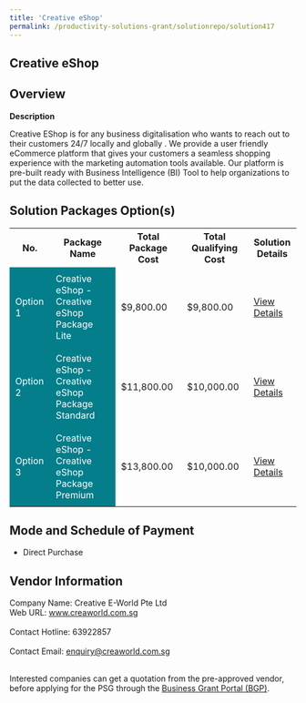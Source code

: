 ```yaml
---
title: 'Creative eShop'
permalink: /productivity-solutions-grant/solutionrepo/solution417
---
```


## Creative eShop

## Overview

**Description**

Creative EShop is for any business digitalisation who wants to reach out to their customers 24/7 locally and globally . We provide a user friendly eCommerce platform that gives your customers a seamless shopping experience with the marketing automation tools available. Our platform is pre-built ready with Business Intelligence (BI) Tool to help organizations to put the data collected to better use.

## Solution Packages Option(s)

<table>
<tr>
<th><b>No.</b></th>
<th><b>Package Name</b></th>
<th><b>Total Package Cost</b></th>
<th><b>Total Qualifying Cost</b></th>
<th><b>Solution Details</b></th>
</tr>
<tr>
<td style='padding: 10px; background-color: #037E8A; color: #FFFFFF;'>Option 1</td>
<td style='padding: 10px; background-color: #037E8A; color: #FFFFFF;'>Creative eShop - Creative eShop Package Lite</td>
<td style='padding: 10px;'>$9,800.00</td>
<td style='padding: 10px;'>$9,800.00</td>
<td style='padding: 10px;'><a href='/images/psg/Creative_eShop_20210201_Desensitised_Annex_3_Part_1.pdf' target='_blank'>View Details</a></td>
</tr>
<tr>
<td style='padding: 10px; background-color: #037E8A; color: #FFFFFF;'>Option 2</td>
<td style='padding: 10px; background-color: #037E8A; color: #FFFFFF;'>Creative eShop - Creative eShop Package Standard</td>
<td style='padding: 10px;'>$11,800.00</td>
<td style='padding: 10px;'>$10,000.00</td>
<td style='padding: 10px;'><a href='/images/psg/Creative_eShop_20210201_Desensitised_Annex_3_Part_2.pdf' target='_blank'>View Details</a></td>
</tr>
<tr>
<td style='padding: 10px; background-color: #037E8A; color: #FFFFFF;'>Option 3</td>
<td style='padding: 10px; background-color: #037E8A; color: #FFFFFF;'>Creative eShop - Creative eShop Package Premium</td>
<td style='padding: 10px;'>$13,800.00</td>
<td style='padding: 10px;'>$10,000.00</td>
<td style='padding: 10px;'><a href='/images/psg/Creative_eShop_20210201_Desensitised_Annex_3_Part_3.pdf' target='_blank'>View Details</a></td>
</tr>
</table>

## Mode and Schedule of Payment

 - Direct Purchase

## Vendor Information

 Company Name: Creative E-World Pte Ltd<br>Web URL: www.creaworld.com.sg <br><br>Contact Hotline: 63922857 <br><br>Contact Email: enquiry@creaworld.com.sg <br><br>

Interested companies can get a quotation from the pre-approved vendor, before applying for the PSG through the <a href='https://www.businessgrants.gov.sg/' target='_blank' rel='noopener'>Business Grant Portal (BGP)</a>.

<script src="/jquery/resize-tables.js"></script>
